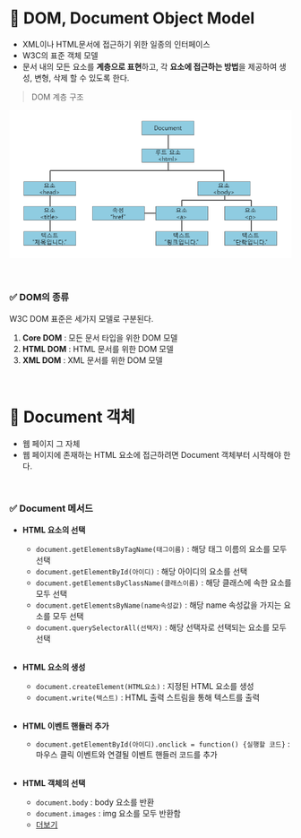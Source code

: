 # 📌 DOM, Document Object Model
- XML이나 HTML문서에 접근하기 위한 일종의 인터페이스
- W3C의 표준 객체 모델
- 문서 내의 모든 요소를 **계층으로 표현**하고, 각 **요소에 접근하는 방법**을 제공하여 생성, 변형, 삭제 할 수 있도록 한다.

> DOM 계층 구조

![](./img_js_htmldom.png)

<br>

### ✅ DOM의 종류
W3C DOM 표준은 세가지 모델로 구분된다.
1. **Core DOM** : 모든 문서 타입을 위한 DOM 모델
2. **HTML DOM** : HTML 문서를 위한 DOM 모델
3. **XML DOM** : XML 문서를 위한 DOM 모델

<br>

# 📌 Document 객체
- 웹 페이지 그 자체
- 웹 페이지에 존재하는 HTML 요소에 접근하려면 Document 객체부터 시작해야 한다.

<br>

### ✅ Document 메서드
- **HTML 요소의 선택**
    - `document.getElementsByTagName(태그이름)` : 해당 태그 이름의 요소를 모두 선택
    - `document.getElementById(아이디)` : 해당 아이디의 요소를 선택
    - `document.getElementsByClassName(클래스이름)` : 해당 클래스에 속한 요소를 모두 선택
    - `document.getElementsByName(name속성값)` : 해당 name 속성값을 가지는 요소를 모두 선택
    - `document.querySelectorAll(선택자)` : 해당 선택자로 선택되는 요소를 모두 선택

    <br>


- **HTML 요소의 생성**
    - `document.createElement(HTML요소)` : 지정된 HTML 요소를 생성
    - `document.write(텍스트)` : HTML 출력 스트림을 통해 텍스트를 출력

    <br>


- **HTML 이벤트 핸들러 추가**
    - `document.getElementById(아이디).onclick = function() {실행할 코드}` : 마우스 클릭 이벤트와 연결될 이벤트 핸들러 코드를 추가

    <br>

- **HTML 객체의 선택**
    - `document.body` : body 요소를 반환
    - `document.images` : img 요소를 모두 반환함
    - [더보기](http://www.tcpschool.com/javascript/js_dom_document)

